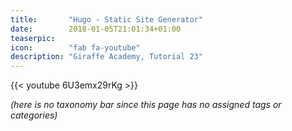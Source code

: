 ```yaml
---
title:       "Hugo - Static Site Generator"
date:        2018-01-05T21:01:34+01:00
teaserpic:   
icon:        "fab fa-youtube"
description: "Giraffe Academy, Tutorial 23"
---
```


{{< youtube 6U3emx29rKg >}}

*(here is no taxonomy bar since this page has no assigned tags or categories)*
